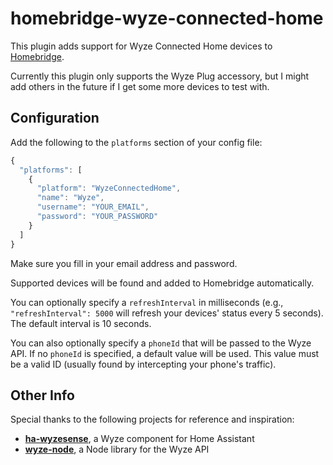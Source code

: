 # homebridge-wyze-connected-home

This plugin adds support for Wyze Connected Home devices to [Homebridge](https://github.com/homebridge/homebridge).

Currently this plugin only supports the Wyze Plug accessory, but I might add others in the future if I get some more devices to test with.

## Configuration

Add the following to the `platforms` section of your config file:

```js
{
  "platforms": [
    {
      "platform": "WyzeConnectedHome",
      "name": "Wyze",
      "username": "YOUR_EMAIL",
      "password": "YOUR_PASSWORD"
    }
  ]
}
```

Make sure you fill in your email address and password.

Supported devices will be found and added to Homebridge automatically.

You can optionally specify a `refreshInterval` in milliseconds (e.g., `"refreshInterval": 5000` will refresh your devices' status every 5 seconds).
The default interval is 10 seconds.

You can also optionally specify a `phoneId` that will be passed to the Wyze API.
If no `phoneId` is specified, a default value will be used.
This value must be a valid ID (usually found by intercepting your phone's traffic).

## Other Info

Special thanks to the following projects for reference and inspiration:

* **[ha-wyzesense](https://github.com/kevinvincent/ha-wyzesense)**, a Wyze component for Home Assistant
* **[wyze-node](https://github.com/noelportugal/wyze-node)**, a Node library for the Wyze API
